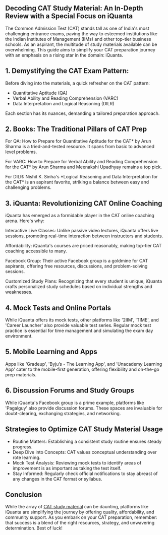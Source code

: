 <h2>Decoding CAT Study Material: An In-Depth Review with a Special Focus on iQuanta</h2>
<p>The Common Admission Test (CAT) stands tall as one of India's most challenging entrance exams, paving the way
          to esteemed institutions like the Indian Institutes of Management (IIMs) and other top-tier business schools.
          As an aspirant, the multitude of study materials available can be overwhelming. This guide aims to simplify
          your CAT preparation journey with an emphasis on a rising star in the domain: iQuanta.</p>
        <h2>1. Demystifying the CAT Exam Pattern:</h2>
        <p>Before diving into the materials, a quick refresher on the CAT pattern:</p>
        <ul>
          <li>Quantitative Aptitude (QA)</li>
          <li>Verbal Ability and Reading Comprehension (VARC)</li>
          <li>Data Interpretation and Logical Reasoning (DILR)</li>
        </ul>
        <p>Each section has its nuances, demanding a tailored preparation approach.</p>
        <h2>2. Books: The Traditional Pillars of CAT Prep</h2>
        <p>For QA: How to Prepare for Quantitative Aptitude for the CAT* by Arun Sharma is a tried-and-tested resource.
          It spans from basic to advanced level problems.</p>
        <p>For VARC: How to Prepare for Verbal Ability and Reading Comprehension for the CAT* by Arun Sharma and
          Meenakshi Upadhyay remains a top pick.</p>
        <p>For DILR: Nishit K. Sinha's *Logical Reasoning and Data Interpretation for the CAT* is an aspirant favorite,
          striking a balance between easy and challenging problems.</p>
        <h2>3. iQuanta: Revolutionizing CAT Online Coaching</h2>
        <p>iQuanta has emerged as a formidable player in the CAT online coaching arena. Here's why:</p>
        <p>Interactive Live Classes: Unlike passive video lectures, iQuanta offers live sessions, promoting real-time
          interaction between instructors and students.</p>
        <p>Affordability: iQuanta's courses are priced reasonably, making top-tier CAT coaching accessible to many.</p>
        <p>Facebook Group: Their active Facebook group is a goldmine for CAT aspirants, offering free resources,
          discussions, and problem-solving sessions.</p>
        <p>Customized Study Plans: Recognizing that every student is unique, iQuanta crafts personalized study schedules
          based on individual strengths and weaknesses.</p>
        <h2>4. Mock Tests and Online Portals</h2>
        <p>While iQuanta offers its mock tests, other platforms like '2IIM', 'TIME', and 'Career Launcher' also provide
          valuable test series. Regular mock test practice is essential for time management and simulating the exam day
          environment.</p>
        <h2>5. Mobile Learning and Apps</h2>
        <p>Apps like 'Gradeup', 'Byju’s - The Learning App', and 'Unacademy Learning App' cater to the mobile-first
          generation, offering flexibility and on-the-go prep materials.</p>
        <h2>6. Discussion Forums and Study Groups</h2>
        <p>While iQuanta's Facebook group is a prime example, platforms like 'Pagalguy' also provide discussion forums.
          These spaces are invaluable for doubt-clearing, exchanging strategies, and networking.</p>
        <h2>Strategies to Optimize CAT Study Material Usage</h2>
        <ul>
          <li>Routine Matters: Establishing a consistent study routine ensures steady progress.</li>
          <li>Deep Dive into Concepts: CAT values conceptual understanding over rote learning.</li>
          <li>Mock Test Analysis: Reviewing mock tests to identify areas of improvement is as important as taking the
            test itself.</li>
          <li>Stay Informed: Regularly check official notifications to stay abreast of any changes in the CAT format or
            syllabus.</li>
        </ul>
        <h2>Conclusion</h2>
        <p>While the array of <a href="https://www.iquanta.in/test/free-cat-study-material">CAT study material</a> can be daunting, platforms like iQuanta are simplifying the journey by offering quality, affordability, and community support. As you embark on your CAT preparation, remember: that success is a blend of the right resources, strategy, and unwavering determination. Best of luck!</p>
